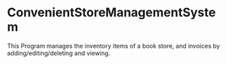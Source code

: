 # ConvenientStoreManagementSystem
This Program manages the inventory items of a book store, and invoices by adding/editing/deleting and viewing.
